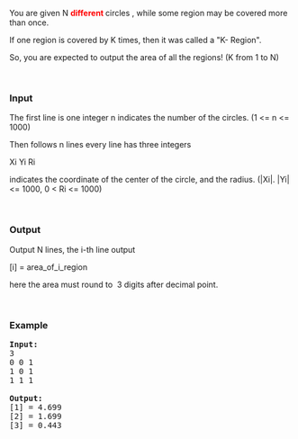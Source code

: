 <p>You are given N <span style="color: #ff0000;"><strong>different </strong></span>circles , while some region may be covered more than once.</p>
<p>If one region is covered by K times, then it was called a "K- Region".</p>
<p>So, you are expected to output the area of all the regions! (K from 1 to N)</p>
<p>&nbsp;</p>
<h3>Input</h3>
<p>The first line is one integer n indicates the number of the circles.  (1 &lt;= n &lt;= 1000)</p>
<p>Then follows n lines every line has three integers</p>
<p>Xi Yi Ri</p>
<p>indicates the coordinate of the center of the circle, and the radius.  (|Xi|. |Yi|&nbsp; &lt;= 1000, 0 &lt; Ri &lt;= 1000)</p>
<p>&nbsp;</p>
<h3>Output</h3>
<p>Output N lines, the i-th line output</p>
<p>[i] = area_of_i_region</p>
<p>here the area must round to&nbsp; 3 digits after decimal point.</p>
<p>&nbsp;</p>
<h3>Example</h3>
<pre><strong>Input:</strong>
3<br>0 0 1<br>1 0 1<br>1 1 1<br><br><strong>Output:</strong>
[1] = 4.699<br>[2] = 1.699<br>[3] = 0.443<br></pre>
